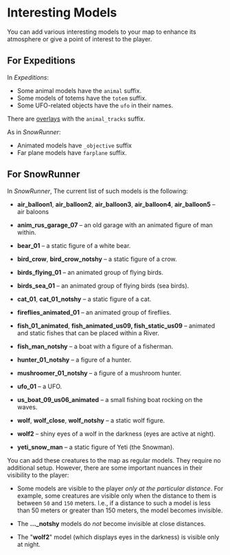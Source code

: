 # Interesting Models

You can add various interesting models to your map to enhance its atmosphere or give a point of interest to the player.

## For Expeditions
In *Expeditions*:

-   Some animal models have the `animal` suffix.
-   Some models of totems have the `totem` suffix.
-   Some UFO-related objects have the `ufo` in their names.   

There are [overlays][overlays] with the `animal_tracks` suffix.

As in *SnowRunner*:

-   Animated models have `_objective` suffix
-   Far plane models have `farplane` suffix.


## For SnowRunner
In *SnowRunner*, The current list of such models is the following:

-   **air_balloon1**, **air_balloon2**, **air_balloon3**, **air_balloon4**, **air_balloon5** – air baloons

-   **anim_rus_garage_07** – an old garage with an animated figure of man within.

-   **bear_01** – a static figure of a white bear.

-   **bird_crow**, **bird_crow_notshy** – a static figure of a crow.

-   **birds_flying_01** – an animated group of flying birds.

-   **birds_sea_01** – an animated group of flying birds (sea birds).

-   **cat_01**, **cat_01_notshy** – a static figure of a cat.

-   **fireflies_animated_01** – an animated group of fireflies.

-   **fish_01_animated**, **fish_animated_us09, fish_static_us09** – animated and static fishes that can be placed within a River.

-   **fish_man_notshy** – a boat with a figure of a fisherman.

-   **hunter_01_notshy** – a figure of a hunter.

-   **mushroomer_01_notshy** – a figure of a mushroom hunter.

-   **ufo_01** – a UFO.

-   **us_boat_09_us06_animated** – a small fishing boat rocking on the waves.

-   **wolf**, **wolf_close**, **wolf_notshy** – a static wolf figure.

-   **wolf2** – shiny eyes of a wolf in the darkness (eyes are active at night).

-   **yeti_snow_man** – a static figure of Yeti (the Snowman).

You can add these creatures to the map as regular models. They require no additional setup. However, there are some important nuances in their visibility to the player:

-   Some models are visible to the player *only at the particular distance*. For example, some creatures are visible only when the distance to them is between `50` and `150` meters. I.e., if a distance to such a model is less than 50 meters or greater than 150 meters, the model becomes invisible.

-   The **...\_notshy** models do *not* become invisible at close distances.

-   The \"**wolf2**\" model (which displays eyes in the darkness) is visible only at night.


[overlays]:./../overlays/adding_overlays.md
